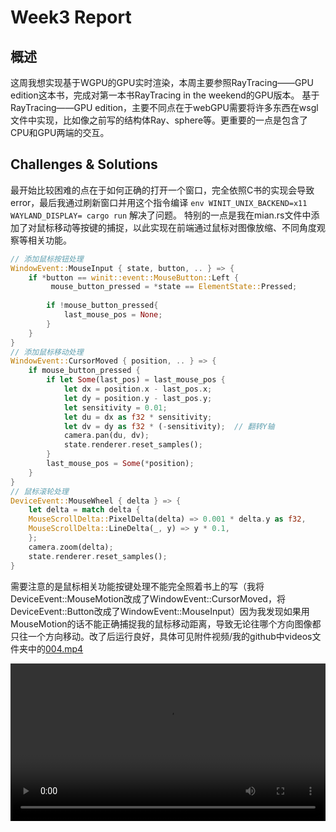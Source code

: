 # Week3 Report
## 概述
这周我想实现基于WGPU的GPU实时渲染，本周主要参照RayTracing——GPU edition这本书，完成对第一本书RayTracing in the weekend的GPU版本。
基于RayTracing——GPU edition，主要不同点在于webGPU需要将许多东西在wsgl文件中实现，比如像之前写的结构体Ray、sphere等。更重要的一点是包含了CPU和GPU两端的交互。
## Challenges & Solutions
最开始比较困难的点在于如何正确的打开一个窗口，完全依照C书的实现会导致error，最后我通过刷新窗口并用这个指令编译 `env WINIT_UNIX_BACKEND=x11 WAYLAND_DISPLAY= cargo run` 解决了问题。
特别的一点是我在mian.rs文件中添加了对鼠标移动等按键的捕捉，以此实现在前端通过鼠标对图像放缩、不同角度观察等相关功能。

```rust
// 添加鼠标按钮处理
WindowEvent::MouseInput { state, button, .. } => {
    if *button == winit::event::MouseButton::Left {
         mouse_button_pressed = *state == ElementState::Pressed;
        
        if !mouse_button_pressed{
            last_mouse_pos = None;
        }
    }
}
// 添加鼠标移动处理
WindowEvent::CursorMoved { position, .. } => {
    if mouse_button_pressed {
        if let Some(last_pos) = last_mouse_pos {
            let dx = position.x - last_pos.x;
            let dy = position.y - last_pos.y;
            let sensitivity = 0.01;
            let du = dx as f32 * sensitivity;
            let dv = dy as f32 * (-sensitivity);  // 翻转Y轴
            camera.pan(du, dv);
            state.renderer.reset_samples();
        }
        last_mouse_pos = Some(*position);
    }
}
// 鼠标滚轮处理
DeviceEvent::MouseWheel { delta } => {
    let delta = match delta {
    MouseScrollDelta::PixelDelta(delta) => 0.001 * delta.y as f32,
    MouseScrollDelta::LineDelta(_, y) => y * 0.1,
    };
    camera.zoom(delta);
    state.renderer.reset_samples();
}
```
需要注意的是鼠标相关功能按键处理不能完全照着书上的写（我将DeviceEvent::MouseMotion改成了WindowEvent::CursorMoved，将DeviceEvent::Button改成了WindowEvent::MouseInput）因为我发现如果用MouseMotion的话不能正确捕捉我的鼠标移动距离，导致无论往哪个方向图像都只往一个方向移动。改了后运行良好，具体可见附件视频/我的github中videos文件夹中的[004.mp4](https://github.com/starrywiki/RayTracing_GPU_edition/blob/master/videos/004.mp4) 

<video controls width="100%">
  <source src="./videos/004-1.mp4" type="video/mp4">
</video>
